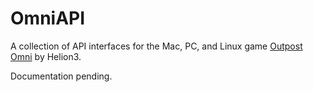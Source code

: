 # OmniAPI

A collection of API interfaces for the Mac, PC, and Linux game [Outpost Omni](https://outpost-omni.com) by Helion3.

Documentation pending.
